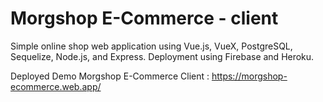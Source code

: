 # Morgshop E-Commerce - client

Simple online shop web application using Vue.js, VueX, PostgreSQL, Sequelize, Node.js, and Express. Deployment using Firebase and Heroku.

Deployed Demo Morgshop E-Commerce Client : https://morgshop-ecommerce.web.app/

